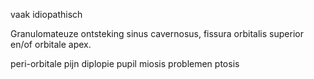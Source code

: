 vaak idiopathisch

Granulomateuze ontsteking sinus cavernosus, fissura orbitalis superior en/of orbitale apex.

peri-orbitale pijn
diplopie
pupil miosis problemen
ptosis

